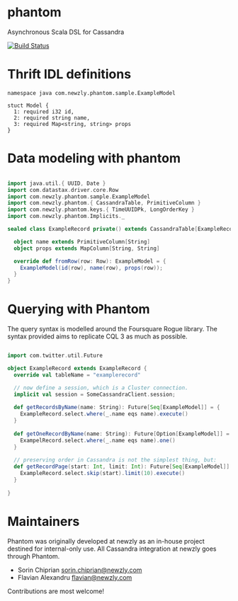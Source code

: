 phantom
==============
Asynchronous Scala DSL for Cassandra

[![Build Status](https://magnum.travis-ci.com/newzly/phantom.png?token=tyRTmBk14WrDycpepg9c&branch=master)](https://magnum.travis-ci.com/newzly/phantom)

Thrift IDL definitions
======================
```thrift
namespace java com.newzly.phantom.sample.ExampleModel

stuct Model {
  1: required i32 id,
  2: required string name,
  3: required Map<string, string> props
}
```

Data modeling with phantom
==========================

  
```scala

import java.util.{ UUID, Date }
import com.datastax.driver.core.Row
import com.newzly.phantom.sample.ExampleModel
import com.newzly.phantom.{ CassandraTable, PrimitiveColumn }
import com.newzly.phantom.keys.{ TimeUUIDPk, LongOrderKey }
import com.newzly.phantom.Implicits._

sealed class ExampleRecord private() extends CassandraTable[ExampleRecord, ExampleModel] with TimeUUIDPk[ExampleRecord] with LongOrderKey[ExampleRecord] {

  object name extends PrimitiveColumn[String]
  object props extends MapColumn[String, String]

  override def fromRow(row: Row): ExampleModel = {
    ExampleModel(id(row), name(row), props(row));
  }
}


```

Querying with Phantom
=====================

The query syntax is modelled around the Foursquare Rogue library.
The syntax provided aims to replicate CQL 3 as much as possible.

```scala

import com.twitter.util.Future

object ExampleRecord extends ExampleRecord {
  override val tableName = "examplerecord"

  // now define a session, which is a Cluster connection.
  implicit val session = SomeCassandraClient.session;
  
  def getRecordsByName(name: String): Future[Seq[ExampleModel]] = {
    ExampleRecord.select.where(_.name eqs name).execute()
  }
  
  def getOneRecordByName(name: String): Future[Option[ExampleModel]] = {
    ExampelRecord.select.where(_.name eqs name).one()
  }
  
  // preserving order in Cassandra is not the simplest thing, but:
  def getRecordPage(start: Int, limit: Int): Future[Seq[ExampleModel]] = {
    ExampleRecord.select.skip(start).limit(10).execute()
  }
  
}
```


Maintainers
===========

Phantom was originally developed at newzly as an in-house project destined for internal-only use.
All Cassandra integration at newzly goes through Phantom.

- Sorin Chiprian sorin.chiprian@newzly.com
- Flavian Alexandru flavian@newzly.com

Contributions are most welcome!

